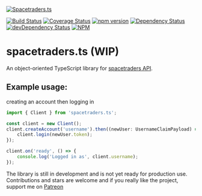 [![Spacetraders.ts](https://spacetradersts.github.io/website/img/logo.svg)](https://spacetradersts.github.io/website)

[![Build Status](https://travis-ci.org/spacetraders/spacetraders.ts.svg?branch=master)](https://travis-ci.org/spacetraders/spacetraders.ts)
[![Coverage Status](https://coveralls.io/repos/github/spacetraders/spacetraders.ts/badge.svg?branch=master)](https://coveralls.io/github/spacetraders/spacetraders.ts?branch=master)
[![npm version](https://badge.fury.io/js/spacetraders.ts.svg)](https://badge.fury.io/js/spacetraders.ts)
[![Dependency Status](https://david-dm.org/spacetraders/spacetraders.ts.svg)](https://david-dm.org/spacetraders/spacetraders.ts)
[![devDependency Status](https://david-dm.org/spacetraders/spacetraders.ts/dev-status.svg)](https://david-dm.org/spacetraders/spacetraders.ts#info=devDependencies)
[![NPM](https://nodei.co/npm/spacetraders.ts.png?downloads=true&downloadRank=true&stars=true)](https://nodei.co/npm/spacetraders.ts/)

# spacetraders.ts (WIP)

An object-oriented TypeScript library for [spacetraders API](https://api.spacetraders.io/).

## Example usage:
creating an account then logging in
```ts
import { Client } from 'spacetraders.ts';

const client = new Client();
client.createAccount('username').then((newUser: UsernameClaimPayload) => {
    client.login(newUser.token);
});

client.on('ready', () => {
    console.log('Logged in as', client.username);
});
```

The library is still in development and is not yet ready for production use. Contributions and stars are welcome and if you really like the project, support me on [Patreon](https://www.patreon.com/SirHDeveloper)
